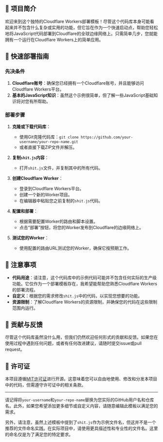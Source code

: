## 🎉 项目简介

欢迎来到这个独特的Cloudflare Workers部署模板！尽管这个代码库本身可能看起来并不包含什么复杂或实用的功能，但它旨在作为一个快速启动点，帮助您轻松地将JavaScript代码部署到Cloudflare的全球边缘网络上。只需简单几步，您就能拥有一个运行在Cloudflare Workers上的简单应用。

## 🚀 快速部署指南

### 先决条件

1. **Cloudflare账号**：确保您已经拥有一个Cloudflare账号，并且能够访问Cloudflare Workers平台。
2. **基本的JavaScript知识**：虽然这个示例很简单，但了解一些JavaScript基础知识将对您有所帮助。

### 部署步骤

1. **克隆或下载代码库**：
   - 使用Git克隆代码库：`git clone https://github.com/your-username/your-repo-name.git`
   - 或者直接下载ZIP文件并解压。

2. **复制`shit.js`内容**：
   - 打开`shit.js`文件，并复制其中的所有代码。

3. **创建Cloudflare Worker**：
   - 登录到Cloudflare Workers平台。
   - 创建一个新的Worker项目。
   - 在编辑器中粘贴您之前复制的`shit.js`代码。

4. **配置和部署**：
   - 根据需要配置Worker的路由和脚本设置。
   - 点击“部署”按钮，将您的Worker发布到Cloudflare的边缘网络上。

5. **测试您的Worker**：
   - 使用配置的路由URL测试您的Worker，确保它按预期工作。

## 📝 注意事项

- **代码用途**：请注意，这个代码库中的示例代码可能并不包含任何实际的生产级功能。它仅作为一个部署模板存在，我希望能帮助您熟悉Cloudflare Workers的部署流程。
- **自定义**：根据您的需求修改`shit.js`中的代码，以实现您想要的功能。
- **资源限制**：了解Cloudflare Workers的资源限制，并确保您的代码在这些限制范围内运行。

## 🤝 贡献与反馈

尽管这个代码库虽然没什么用，但我们仍然欢迎任何形式的贡献和反馈。如果您在使用过程中遇到任何问题，或者有任何改进建议，请随时提交issue或pull request。

## 📜 许可证

本项目遵循[MIT许可证](https://github.com/your-username/your-repo-name/blob/main/LICENSE)进行开源。这意味着您可以自由地使用、修改和分发本项目中的代码，但需遵守许可证中的相关条款。

---

请记得将`your-username`和`your-repo-name`替换为您实际的GitHub用户名和仓库名。此外，如果您希望添加更多细节或自定义内容，请随意编辑此模板以满足您的需求。

另外，请注意，虽然上述模板中提到了`shit.js`作为示例文件名，但这并不是一个推荐的文件命名实践。在实际项目中，请使用更具描述性和专业性的文件名。这里的命名仅是为了满足您的特定要求。
